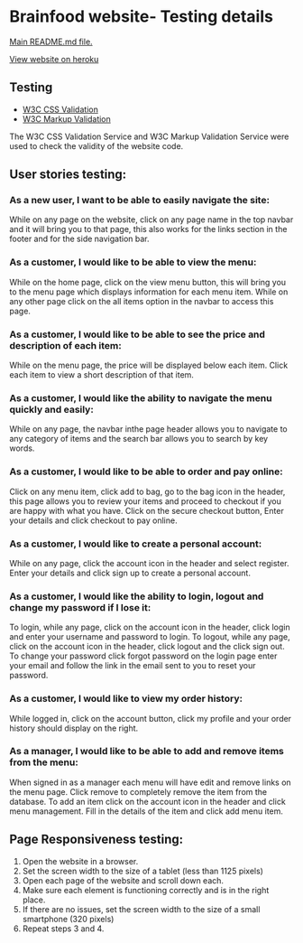 # Brainfood website- Testing details
[Main README.md file.](README.md)

[View website on heroku](http://brainfood-ta-app.herokuapp.com/)

## Testing
* [W3C CSS Validation](http://www.w3.org/)
* [W3C Markup Validation](https://validator.w3.org/)

The W3C CSS Validation Service and W3C Markup Validation Service were used to check the validity of the website code.

## User stories testing:

### As a new user, I want to be able to easily navigate the site:
While on any page on the website, click on any page name in the top navbar and it will bring you to that page, this also works for the links section in the footer and for the side navigation bar.
### As a customer, I would like to be able to view the menu:
While on the home page, click on the view menu button, this will bring you to the menu page which displays information for each menu item. While on any other page click on the all items option in the navbar to access this page.
### As a customer, I would like to be able to see the price and description of each item:
While on the menu page, the price will be displayed below each item. Click each item to view a short description of that item.
### As a customer, I would like the ability to navigate the menu quickly and easily:
While on any page, the navbar inthe page header allows you to navigate to any category of items and the search bar allows you to search by key words.
### As a customer, I would like to be able to order and pay online:
Click on any menu item, click add to bag, go to the bag icon in the header, this page allows you to review your items and proceed to checkout if you are happy with what you have. Click on the secure checkout button, Enter your details and click checkout to pay online.
### As a customer, I would like to create a personal account:
While on any page, click the account icon in the header and select register. Enter your details and click sign up to create a personal account.
### As a customer, I would like the ability to login, logout and change my password if I lose it:
To login, while any page, click on the account icon in the header, click login and enter your username and password to login.
To logout, while any page, click on the account icon in the header, click logout and the click sign out.
To change your password click forgot password on the login page enter your email and follow the link in the email sent to you to reset your password.
### As a customer, I would like to view my order history:
While logged in, click on the account button, click my profile and your order history should display on the right.
### As a manager, I would like to be able to add and remove items from the menu:
When signed in as a manager each menu will have edit and remove links on the menu page. Click remove to completely remove the item from the database. To add an item click on the account icon in the header and click menu management. Fill in the details of the item and click add menu item.


## Page Responsiveness testing:

1. Open the website in a browser.
2. Set the screen width to the size of a tablet (less than 1125 pixels)
3. Open each page of the website and scroll down each.
4. Make sure each element is functioning correctly and is in the right place.
5. If there are no issues, set the screen width to the size of a small smartphone (320 pixels)
7. Repeat steps 3 and 4.